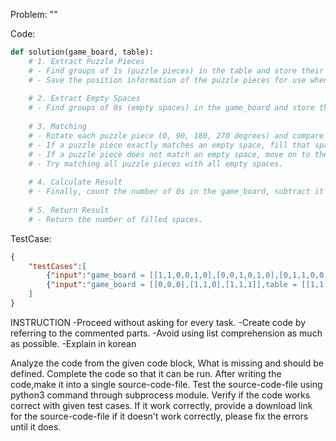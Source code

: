Problem:
""

Code:
```python
def solution(game_board, table):
    # 1. Extract Puzzle Pieces
    # - Find groups of 1s (puzzle pieces) in the table and store their information.
    # - Save the position information of the puzzle pieces for use when rotating.
    
    # 2. Extract Empty Spaces
    # - Find groups of 0s (empty spaces) in the game_board and store their information.
    
    # 3. Matching
    # - Rotate each puzzle piece (0, 90, 180, 270 degrees) and compare with all empty spaces.
    # - If a puzzle piece exactly matches an empty space, fill that space (change to 1) and move on to the next empty space.
    # - If a puzzle piece does not match an empty space, move on to the next puzzle piece.
    # - Try matching all puzzle pieces with all empty spaces.
    
    # 4. Calculate Result
    # - Finally, count the number of 0s in the game_board, subtract it from the initial number of 0s to calculate the number of filled spaces.
    
    # 5. Return Result
    # - Return the number of filled spaces.

```

TestCase:
```json
{
    "testCases":[
        {"input":"game_board = [[1,1,0,0,1,0],[0,0,1,0,1,0],[0,1,1,0,0,1],[1,1,0,1,1,1],[1,0,0,0,1,0],[0,1,1,1,0,0]],table = [[1,0,0,1,1,0],[1,0,1,0,1,0],[0,1,1,0,1,1],[0,0,1,0,0,0],[1,1,0,1,1,0],[0,1,0,0,0,0]] ","output":"14"},
        {"input":"game_board = [[0,0,0],[1,1,0],[1,1,1]],table = [[1,1,1],[1,0,0],[0,0,0]] ","output":"0"},
    ]
}

```
INSTRUCTION
-Proceed without asking for every task.
-Create code by referring to the commented parts.
-Avoid using list comprehension as much as possible.
-Explain in korean


Analyze the code from the given code block, What is missing and should be defined.
Complete the code so that it can be run.
After writing the code,make it into a single source-code-file.
Test the source-code-file using python3 command through subprocess module.
Verify if the code works correct with given test cases.
If it work correctly, provide a download link for the source-code-file
if it doesn't work correctly, please fix the errors until it does.